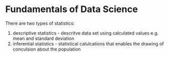 # Fundamentals of Data Science

There are two types of statistics:
1. descriptive statistics - descritve data set using calculated values e.g. mean and standard deviation
2. inferential statistics - statistical calulcations that enables the drawing of conculsion about the population
